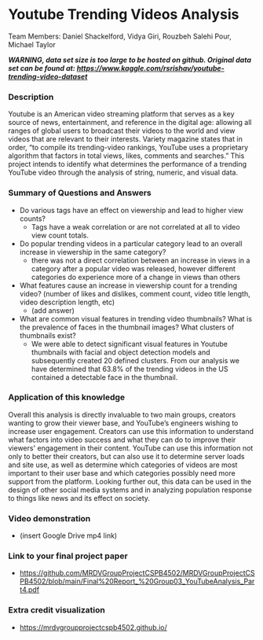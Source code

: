 # Youtube Trending Videos Analysis
Team Members: Daniel Shackelford, Vidya Giri, Rouzbeh Salehi Pour, Michael Taylor

***WARNING, data set size is too large to be hosted on github. Original data set can be found at: https://www.kaggle.com/rsrishav/youtube-trending-video-dataset***

### Description

Youtube is an American video streaming platform that serves as a key source of news, entertainment, and reference in the digital age: allowing all ranges of global users to broadcast their videos to the world and view videos that are relevant to their interests. Variety magazine states that in order, “to compile its trending-video rankings, YouTube uses a proprietary algorithm that factors in total views, likes, comments and searches.” This project intends to identify what determines the performance of a trending YouTube video through the analysis of string, numeric, and visual data.

### Summary of Questions and Answers

- Do various tags have an effect on viewership and lead to higher view counts?
  -  Tags have a weak correlation or are not correlated at all to video view count totals.
- Do popular trending videos in a particular category lead to an overall increase in viewership in the same category?
  - there was not a direct correlation between an increase in views in a category after a popular video was released, however different categories do experience more of a change in views than others
- What features cause an increase in viewership count for a trending video? (number of likes and dislikes, comment count, video title length, video description length, etc)
  - (add answer)
- What are common visual features in trending video thumbnails? What is the prevalence of faces in the thumbnail images? What clusters of thumbnails exist? 
  - We were able to detect significant visual features in Youtube thumbnails with facial and object detection models and subsequently created 20 defined clusters. From our analysis we have determined that 63.8% of the trending videos in the US contained a detectable face in the thumbnail. 

### Application of this knowledge

Overall this analysis is directly invaluable to two main groups, creators wanting to grow their viewer base, and YouTube’s engineers wishing to increase user engagement. Creators can use this information to understand what factors into video success and what they can do to improve their viewers' engagement in their content. YouTube can use this information not only to better their creators, but can also use it to determine server loads and site use, as well as determine which categories of videos are most important to their user base and which categories possibly need more support from the platform. Looking further out, this data can be used in the design of other social media systems and in analyzing population response to things like news and its effect on society. 

### Video demonstration
- (insert Google Drive mp4 link)

### Link to your final project paper
- https://github.com/MRDVGroupProjectCSPB4502/MRDVGroupProjectCSPB4502/blob/main/Final%20Report_%20Group03_YouTubeAnalysis_Part4.pdf

### Extra credit visualization
- https://mrdvgroupprojectcspb4502.github.io/

